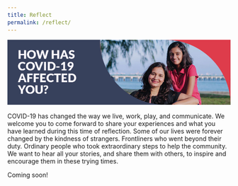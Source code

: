 ```yaml
---
title: Reflect
permalink: /reflect/
---
```


![How has COVID-19 affected you?](/images/reflect-header-1.jpg)

COVID-19 has changed the way we live, work, play, and communicate. We welcome you to come forward to share your experiences and what you have learned during this time of reflection. Some of our lives were forever changed by the kindness of strangers. Frontliners who went beyond their duty. Ordinary people who took extraordinary steps to help the community. We want to hear all your stories, and share them with others, to inspire and encourage them in these trying times.

Coming soon!